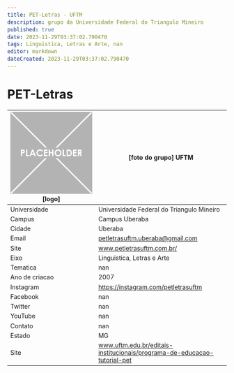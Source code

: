 ```yaml
---
title: PET-Letras - UFTM
description: grupo da Universidade Federal do Triangulo Mineiro
published: true
date: 2023-11-29T03:37:02.790470
tags: Linguistica, Letras e Arte, nan
editor: markdown
dateCreated: 2023-11-29T03:37:02.790470
---
```


# PET-Letras


| ![placeholder.png](/placeholder.png) [logo] | [foto do grupo] UFTM         |
| ------------------------------------------- | ------------------------------------------------- |
| Universidade                                | Universidade Federal do Triangulo Mineiro      |
| Campus                                      | Campus Uberaba            |
| Cidade                                      | Uberaba             |
| Email                                       | petletrasuftm.uberaba@gmail.com             |
| Site                                        | www.petletrasuftm.com.br/              |
| Eixo                                        | Linguistica, Letras e Arte              |
| Tematica                                    | nan          |
| Ano de criacao                              | 2007        |
| Instagram                                   | https://instagram.com/petletrasuftm         |
| Facebook                                    | nan          |
| Twitter                                     | nan           |
| YouTube                                     | nan           |
| Contato                                     | nan         |
| Estado                                      |  MG            |
| Site                                        | www.uftm.edu.br/editais-institucionais/programa-de-educacao-tutorial-pet |
